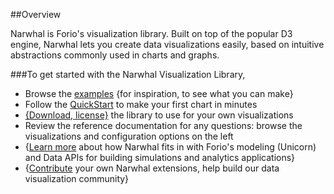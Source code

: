 ##Overview

Narwhal is Forio's visualization library. Built on top of the popular D3 engine, Narwhal lets you create data visualizations easily, based on intuitive abstractions commonly used in charts and graphs. 

###To get started with the Narwhal Visualization Library,

* Browse the [examples](TBW-../examples/) {for inspiration, to see what you can make}
* Follow the [QuickStart](TBW-quickstart.md) to make your first chart in minutes
* [{Download, license}](TBW-distribution) the library to use for your own visualizations 
* Review the reference documentation for any questions: browse the visualizations and configuration options on the left
* {[Learn more](TBW-to_marketing_site) about how Narwhal fits in with Forio's modeling (Unicorn) and Data APIs for building simulations and analytics applications}
* {[Contribute](TBW-to_github??) your own Narwhal extensions, help build our data visualization community}


